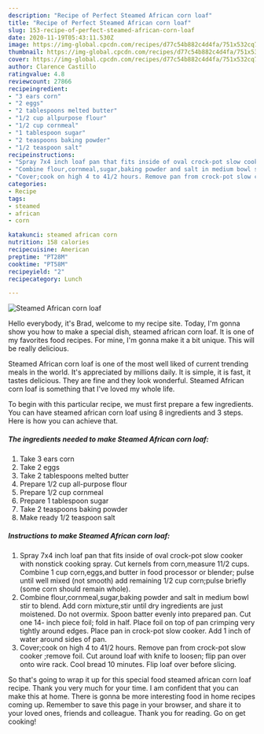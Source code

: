 ```yaml
---
description: "Recipe of Perfect Steamed African corn loaf"
title: "Recipe of Perfect Steamed African corn loaf"
slug: 153-recipe-of-perfect-steamed-african-corn-loaf
date: 2020-11-19T05:43:11.530Z
image: https://img-global.cpcdn.com/recipes/d77c54b882c4d4fa/751x532cq70/steamed-african-corn-loaf-recipe-main-photo.jpg
thumbnail: https://img-global.cpcdn.com/recipes/d77c54b882c4d4fa/751x532cq70/steamed-african-corn-loaf-recipe-main-photo.jpg
cover: https://img-global.cpcdn.com/recipes/d77c54b882c4d4fa/751x532cq70/steamed-african-corn-loaf-recipe-main-photo.jpg
author: Clarence Castillo
ratingvalue: 4.8
reviewcount: 27866
recipeingredient:
- "3 ears corn"
- "2 eggs"
- "2 tablespoons melted butter"
- "1/2 cup allpurpose flour"
- "1/2 cup cornmeal"
- "1 tablespoon sugar"
- "2 teaspoons baking powder"
- "1/2 teaspoon salt"
recipeinstructions:
- "Spray 7x4 inch loaf pan that fits inside of oval crock-pot slow cooker with nonstick cooking spray. Cut kernels from corn,measure 11/2 cups. Combine 1 cup corn,eggs,and butter in food processor or blender; pulse until well mixed (not smooth) add remaining 1/2 cup corn;pulse briefly (some corn should remain whole)."
- "Combine flour,cornmeal,sugar,baking powder and salt in medium bowl stir to blend. Add corn mixture,stir until dry ingredients are just moistened. Do not overmix. Spoon batter evenly into prepared pan. Cut one 14- inch piece foil; fold in half. Place foil on top of pan crimping very tightly around edges. Place pan in crock-pot slow cooker. Add 1 inch of water around sides of pan."
- "Cover;cook on high 4 to 41/2 hours. Remove pan from crock-pot slow cooker ;remove foil. Cut around loaf with knife to loosen; flip pan over onto wire rack. Cool bread 10 minutes. Flip loaf over before slicing."
categories:
- Recipe
tags:
- steamed
- african
- corn

katakunci: steamed african corn 
nutrition: 158 calories
recipecuisine: American
preptime: "PT28M"
cooktime: "PT58M"
recipeyield: "2"
recipecategory: Lunch

---
```



![Steamed African corn loaf](https://img-global.cpcdn.com/recipes/d77c54b882c4d4fa/751x532cq70/steamed-african-corn-loaf-recipe-main-photo.jpg)

Hello everybody, it's Brad, welcome to my recipe site. Today, I'm gonna show you how to make a special dish, steamed african corn loaf. It is one of my favorites food recipes. For mine, I'm gonna make it a bit unique. This will be really delicious.

Steamed African corn loaf is one of the most well liked of current trending meals in the world. It's appreciated by millions daily. It is simple, it is fast, it tastes delicious. They are fine and they look wonderful. Steamed African corn loaf is something that I've loved my whole life.




To begin with this particular recipe, we must first prepare a few ingredients. You can have steamed african corn loaf using 8 ingredients and 3 steps. Here is how you can achieve that.

<!--inarticleads1-->

##### The ingredients needed to make Steamed African corn loaf:

1. Take 3 ears corn
1. Take 2 eggs
1. Take 2 tablespoons melted butter
1. Prepare 1/2 cup all-purpose flour
1. Prepare 1/2 cup cornmeal
1. Prepare 1 tablespoon sugar
1. Take 2 teaspoons baking powder
1. Make ready 1/2 teaspoon salt




<!--inarticleads2-->

##### Instructions to make Steamed African corn loaf:

1. Spray 7x4 inch loaf pan that fits inside of oval crock-pot slow cooker with nonstick cooking spray. Cut kernels from corn,measure 11/2 cups. Combine 1 cup corn,eggs,and butter in food processor or blender; pulse until well mixed (not smooth) add remaining 1/2 cup corn;pulse briefly (some corn should remain whole).
1. Combine flour,cornmeal,sugar,baking powder and salt in medium bowl stir to blend. Add corn mixture,stir until dry ingredients are just moistened. Do not overmix. Spoon batter evenly into prepared pan. Cut one 14- inch piece foil; fold in half. Place foil on top of pan crimping very tightly around edges. Place pan in crock-pot slow cooker. Add 1 inch of water around sides of pan.
1. Cover;cook on high 4 to 41/2 hours. Remove pan from crock-pot slow cooker ;remove foil. Cut around loaf with knife to loosen; flip pan over onto wire rack. Cool bread 10 minutes. Flip loaf over before slicing.




So that's going to wrap it up for this special food steamed african corn loaf recipe. Thank you very much for your time. I am confident that you can make this at home. There is gonna be more interesting food in home recipes coming up. Remember to save this page in your browser, and share it to your loved ones, friends and colleague. Thank you for reading. Go on get cooking!
